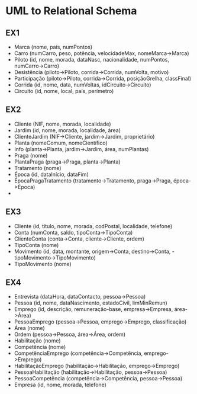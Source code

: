 # **UML to Relational Schema**


## EX1
 - Marca (nome, país, numPontos)
 - Carro (numCarro, peso, potência, velocidadeMax, nomeMarca->Marca)
 - Piloto (id, nome, morada, dataNasc, nacionalidade, numPontos, numCarro->Carro)
 - Desistência (piloto->Piloto, corrida->Corrida, numVolta, motivo)
 - Participação (piloto->Piloto, corrida->Corrida, posiçãoGrelha, classFinal)
 - Corrida (id, nome, data, numVoltas, idCircuito->Circuito)
 - Circuito (id, nome, local, país, perímetro)


## EX2
 - Cliente (NIF, nome, morada, localidade)
 - Jardim (id, nome, morada, localidade, área)
 - ClienteJardim (NIF->Cliente, jardim->Jardim, proprietário)
 - Planta (nomeComum, nomeCientífico)
 - Info (planta->Planta, jardim->Jardim, área, numPlantas)
 - Praga (nome)
 - PlantaPraga (praga->Praga, planta->Planta)
 - Tratamento (nome)
 - Época (id, dataInício, dataFim)
 - ÉpocaPragaTratamento (tratamento->Tratamento, praga->Praga, época->Época)
 - 
## EX3
 - Cliente (id, título, nome, morada, codPostal, localidade, telefone)
 - Conta (numConta, saldo, tipoConta->TipoConta)
 - ClienteConta (conta->Conta, cliente->Cliente, ordem)
 - TipoConta (nome)
 - Movimento (id, data, montante, origem->Conta, destino->Conta,             - tipoMovimento->TipoMovimento)
 - TipoMovimento (nome)

## EX4
 - Entrevista (dataHora, dataContacto, pessoa->Pessoa)
 - Pessoa (id, nome, dataNascimento, estadoCivil, limMinRemun)
 - Emprego (id, descrição, remuneração-base, empresa->Empresa, área->Área)
 - PessoaEmprego (pessoa->Pessoa, emprego->Emprego, classificação)
 - Área (nome)
 - Ordem (pessoa->Pessoa, área->Área, ordem)
 - Habilitação (nome)
 - Competência (nome)
 - CompetênciaEmprego (competência->Competência, emprego->Emprego)
 - HabilitaçãoEmprego (habilitação->Habilitação, emprego->Emprego)
 - PessoaHabilitação (habilitação->Habilitação, pessoa->Pessoa)
 - PessoaCompetência (competência->Competência, pessoa->Pessoa)
 - Empresa (id, nome, morada, telefone)
